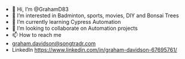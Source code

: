 - 👋 Hi, I’m @GrahamD83
- 👀 I’m interested in Badminton, sports, movies, DIY and Bonsai Trees
- 🌱 I’m currently learning Cypress Automation
- 💞️ I’m looking to collaborate on Automation projects
- 📫 How to reach me 
- graham.davidson@songtradr.com
- LinkedIn https://www.linkedin.com/in/graham-davidson-67695761/

<!---
GrahamD83/GrahamD83 is a ✨ special ✨ repository because its `README.md` (this file) appears on your GitHub profile.
You can click the Preview link to take a look at your changes.
--->
